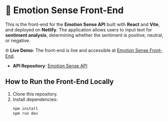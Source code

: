 # 🎨 Emotion Sense Front-End

This is the front-end for the **Emotion Sense API** built with **React** and **Vite**, and deployed on **Netlify**. The application allows users to input text for **sentiment analysis**, determining whether the sentiment is positive, neutral, or negative.

🌐 **Live Demo**: The front-end is live and accessible at [Emotion Sense Front-End](https://emotion-sense.netlify.app/).

- **API Repository**: [Emotion Sense API](https://github.com/marwan2232004/EmotionSenseAPI)

## How to Run the Front-End Locally

1. Clone this repository.
2. Install dependencies:
   ```bash
   npm install
   npm run dev
